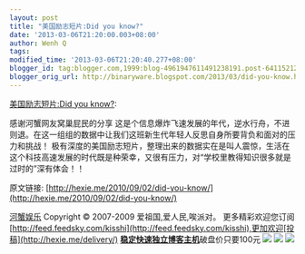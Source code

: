 ```yaml
---
layout: post
title: "美国励志短片:Did you know?"
date: '2013-03-06T21:20:00.003+08:00'
author: Wenh Q
tags:
modified_time: '2013-03-06T21:20:40.277+08:00'
blogger_id: tag:blogger.com,1999:blog-4961947611491238191.post-6411521224043765885
blogger_orig_url: http://binaryware.blogspot.com/2013/03/did-you-know.html
---
```

[美国励志短片:Did you know?](http://hexie.me/2010/09/02/did-you-know/):

感谢河蟹网友窝巢屁民的分享
这是个信息爆炸飞速发展的年代，逆水行舟，不进则退。在这一组组的数据中让我们这班新生代年轻人反思自身所要背负和面对的压力和挑战！
极有深度的美国励志短片，整理出来的数据实在是叫人震惊，生活在这个科技高速发展的时代既是种荣幸，又很有压力，对“学校里教得知识很多就是过时的”深有体会！！

原文链接:
[http://hexie.me/2010/09/02/did-you-know/](http://hexie.me/2010/09/02/did-you-know/)

[河蟹娱乐](http://hexie.me/) Copyright © 2007-2009
爱祖国,爱人民,唉派对。
更多精彩欢迎您订阅[http://feed.feedsky.com/kisshi](http://feed.feedsky.com/kisshi),更加欢迎[投稿](http://hexie.me/delivery/)
[**稳定快速独立博客主机**](http://www.gegehost.com/)破盘价只要100元
![](http://img.tongji.linezing.com/922164/tongji.gif)
![](http://www1.feedsky.com/t1/408710545/kisshi/feedsky/s.gif?r=http://hexie.me/2010/09/02/did-you-know/)
[![](http://www1.feedsky.com/r/i/feedsky/kisshi/408710545/art01.gif)](http://www1.feedsky.com/r/l/feedsky/kisshi/408710545/art01.html)
